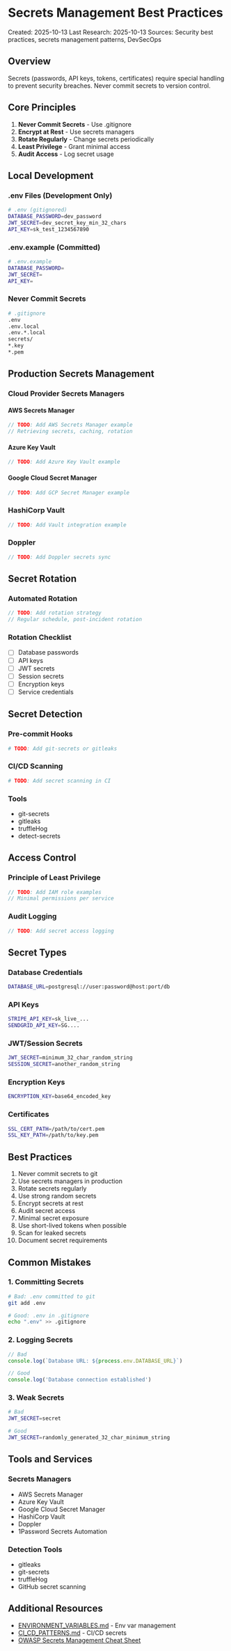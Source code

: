 # Secrets Management Best Practices

Created: 2025-10-13
Last Research: 2025-10-13
Sources: Security best practices, secrets management patterns, DevSecOps

## Overview

Secrets (passwords, API keys, tokens, certificates) require special handling to prevent security breaches. Never commit secrets to version control.

## Core Principles

1. **Never Commit Secrets** - Use .gitignore
2. **Encrypt at Rest** - Use secrets managers
3. **Rotate Regularly** - Change secrets periodically
4. **Least Privilege** - Grant minimal access
5. **Audit Access** - Log secret usage

## Local Development

### .env Files (Development Only)
```bash
# .env (gitignored)
DATABASE_PASSWORD=dev_password
JWT_SECRET=dev_secret_key_min_32_chars
API_KEY=sk_test_1234567890
```

### .env.example (Committed)
```bash
# .env.example
DATABASE_PASSWORD=
JWT_SECRET=
API_KEY=
```

### Never Commit Secrets
```bash
# .gitignore
.env
.env.local
.env.*.local
secrets/
*.key
*.pem
```

## Production Secrets Management

### Cloud Provider Secrets Managers

#### AWS Secrets Manager
```typescript
// TODO: Add AWS Secrets Manager example
// Retrieving secrets, caching, rotation
```

#### Azure Key Vault
```typescript
// TODO: Add Azure Key Vault example
```

#### Google Cloud Secret Manager
```typescript
// TODO: Add GCP Secret Manager example
```

### HashiCorp Vault
```typescript
// TODO: Add Vault integration example
```

### Doppler
```typescript
// TODO: Add Doppler secrets sync
```

## Secret Rotation

### Automated Rotation
```typescript
// TODO: Add rotation strategy
// Regular schedule, post-incident rotation
```

### Rotation Checklist
- [ ] Database passwords
- [ ] API keys
- [ ] JWT secrets
- [ ] Session secrets
- [ ] Encryption keys
- [ ] Service credentials

## Secret Detection

### Pre-commit Hooks
```bash
# TODO: Add git-secrets or gitleaks
```

### CI/CD Scanning
```yaml
# TODO: Add secret scanning in CI
```

### Tools
- git-secrets
- gitleaks
- truffleHog
- detect-secrets

## Access Control

### Principle of Least Privilege
```typescript
// TODO: Add IAM role examples
// Minimal permissions per service
```

### Audit Logging
```typescript
// TODO: Add secret access logging
```

## Secret Types

### Database Credentials
```bash
DATABASE_URL=postgresql://user:password@host:port/db
```

### API Keys
```bash
STRIPE_API_KEY=sk_live_...
SENDGRID_API_KEY=SG....
```

### JWT/Session Secrets
```bash
JWT_SECRET=minimum_32_char_random_string
SESSION_SECRET=another_random_string
```

### Encryption Keys
```bash
ENCRYPTION_KEY=base64_encoded_key
```

### Certificates
```bash
SSL_CERT_PATH=/path/to/cert.pem
SSL_KEY_PATH=/path/to/key.pem
```

## Best Practices

1. Never commit secrets to git
2. Use secrets managers in production
3. Rotate secrets regularly
4. Use strong random secrets
5. Encrypt secrets at rest
6. Audit secret access
7. Minimal secret exposure
8. Use short-lived tokens when possible
9. Scan for leaked secrets
10. Document secret requirements

## Common Mistakes

### 1. Committing Secrets
```bash
# Bad: .env committed to git
git add .env

# Good: .env in .gitignore
echo ".env" >> .gitignore
```

### 2. Logging Secrets
```typescript
// Bad
console.log(`Database URL: ${process.env.DATABASE_URL}`)

// Good
console.log('Database connection established')
```

### 3. Weak Secrets
```bash
# Bad
JWT_SECRET=secret

# Good
JWT_SECRET=randomly_generated_32_char_minimum_string
```

## Tools and Services

### Secrets Managers
- AWS Secrets Manager
- Azure Key Vault
- Google Cloud Secret Manager
- HashiCorp Vault
- Doppler
- 1Password Secrets Automation

### Detection Tools
- gitleaks
- git-secrets
- truffleHog
- GitHub secret scanning

## Additional Resources

- [ENVIRONMENT_VARIABLES.md](./ENVIRONMENT_VARIABLES.md) - Env var management
- [CI_CD_PATTERNS.md](./CI_CD_PATTERNS.md) - CI/CD secrets
- [OWASP Secrets Management Cheat Sheet](https://cheatsheetseries.owasp.org/cheatsheets/Secrets_Management_Cheat_Sheet.html)
